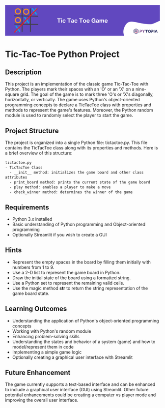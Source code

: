 <img src="./images/banner.png" width="800">

# Tic-Tac-Toe Python Project

## Description
This project is an implementation of the classic game Tic-Tac-Toe with Python. The players mark their spaces with an 'O' or an 'X' on a nine-square grid. The goal of the game is to mark three 'O's or 'X's diagonally, horizontally, or vertically. The game uses Python's object-oriented programming concepts to declare a TicTacToe class with properties and methods to represent the game's features. Moreover, the Python random module is used to randomly select the player to start the game.

## Project Structure 
The project is organized into a single Python file: tictactoe.py. This file contains the TicTacToe class along with its properties and methods. Here is a brief overview of this structure:
```
tictactoe.py
- TicTacToe Class
  - __init__ method: initializes the game board and other class attributes
  - print_board method: prints the current state of the game board
  - play method: enables a player to make a move
  - check_winner method: determines the winner of the game
```

## Requirements
- Python 3.x installed
- Basic understanding of Python programming and Object-oriented programming
- Optionally Streamlit if you wish to create a GUI

## Hints

- Represent the empty spaces in the board by filling them initially with numbers from 1 to 9.
- Use a 2-D list to represent the game board in Python.
- Draw the initial state of the board using a formatted string.
- Use a Python set to represent the remaining valid cells.
- Use the magic method __str__ to return the string representation of the game board state.

## Learning Outcomes
- Understanding the application of Python's object-oriented programming concepts
- Working with Python's random module
- Enhancing problem-solving skills
- Understanding the states and behavior of a system (game) and how to model/represent them in code
- Implementing a simple game logic
- Optionally creating a graphical user interface with Streamlit

## Future Enhancement
The game currently supports a text-based interface and can be enhanced to include a graphical user interface (GUI) using Streamlit. Other future potential enhancements could be creating a computer vs player mode and improving the overall user interface.
